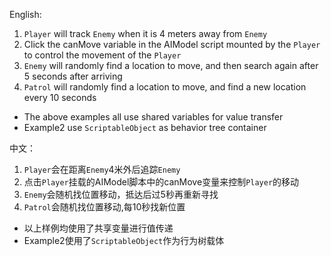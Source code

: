 English:
1. ``Player`` will track ``Enemy`` when it is 4 meters away from ``Enemy``
2. Click the canMove variable in the AIModel script mounted by the ``Player`` to control the movement of the ``Player``
3. ``Enemy`` will randomly find a location to move, and then search again after 5 seconds after arriving
4. ``Patrol`` will randomly find a location to move, and find a new location every 10 seconds
* The above examples all use shared variables for value transfer
* Example2 use ``ScriptableObject`` as behavior tree container

中文：
1. ``Player``会在距离``Enemy``4米外后追踪``Enemy``
2. 点击``Player``挂载的AIModel脚本中的canMove变量来控制``Player``的移动
3. ``Enemy``会随机找位置移动，抵达后过5秒再重新寻找
4. ``Patrol``会随机找位置移动,每10秒找新位置
* 以上样例均使用了共享变量进行值传递
* Example2使用了``ScriptableObject``作为行为树载体